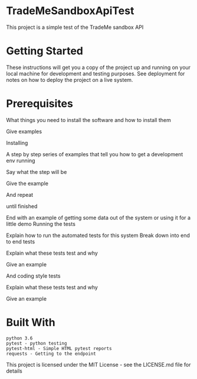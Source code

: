 # TradeMeSandboxApiTest

This project is a simple test of the TradeMe sandbox API

# Getting Started

These instructions will get you a copy of the project up and running on your local machine for development and testing purposes. 
See deployment for notes on how to deploy the project on a live system.

# Prerequisites

What things you need to install the software and how to install them

Give examples

Installing

A step by step series of examples that tell you how to get a development env running

Say what the step will be

Give the example

And repeat

until finished

End with an example of getting some data out of the system or using it for a little demo
Running the tests

Explain how to run the automated tests for this system
Break down into end to end tests

Explain what these tests test and why

Give an example

And coding style tests

Explain what these tests test and why

Give an example

# Built With

    python 3.6
    pytest - python testing
    pytest-html - Simple HTML pytest reports
    requests - Getting to the endpoint

This project is licensed under the MIT License - see the LICENSE.md file for details
    
